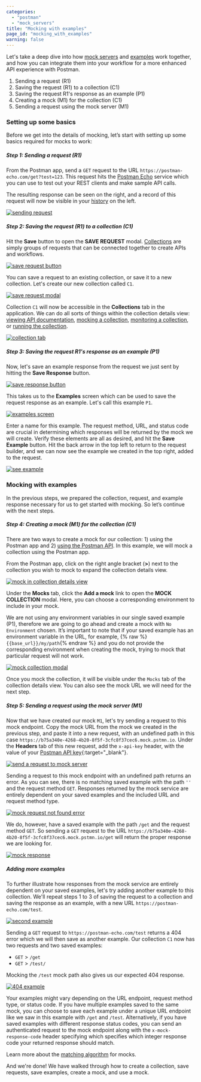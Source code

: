 ```yaml
---
categories:
  - "postman"
  - "mock_servers"
title: "Mocking with examples"
page_id: "mocking_with_examples"
warning: false
---
```


Let's take a deep dive into how [mock servers](/docs/postman/mock_servers/setting_up_mock) and [examples](/docs/postman/collections/examples) work together, and how you can integrate them into your workflow for a more enhanced API experience with Postman.

1. Sending a request (R1)
2. Saving the request (R1) to a collection (C1)
3. Saving the request R1's response as an example (P1)
4. Creating a mock (M1) for the collection (C1)
5. Sending a request using the mock server (M1)

### Setting up some basics

Before we get into the details of mocking, let’s start with setting up some basics required for mocks to work:

##### **Step 1: Sending a request (R1)**
  
  From the Postman app, send a `GET` request to the URL `https://postman-echo.com/get?test=123`. This request hits the [Postman Echo](https://docs.postman-echo.com/#078883ea-ac9e-842e-8f41-784b59a33722) service which you can use to test out your REST clients and make sample API calls.
  
  The resulting response can be seen on the right, and a record of this request will now be visible in your [history](/docs/postman/sending_api_requests/responses) on the left.
  
  [![sending request](https://s3.amazonaws.com/postman-static-getpostman-com/postman-docs/anuhyaMock1.png)](https://s3.amazonaws.com/postman-static-getpostman-com/postman-docs/anuhyaMock1.png)

##### **Step 2: Saving the request (R1) to a collection (C1)**
  
  Hit the **Save** button to open the **SAVE REQUEST** modal. [Collections](/docs/postman/collections/creating_collections) are simply groups of requests that can be connected together to create APIs and workflows.
  
  [![save request button](https://s3.amazonaws.com/postman-static-getpostman-com/postman-docs/anuhyaMock2.png)](https://s3.amazonaws.com/postman-static-getpostman-com/postman-docs/anuhyaMock2.png)
  
  You can save a request to an existing collection, or save it to a new collection.  Let's create our new collection called `C1`. 
  
  [![save request modal](https://s3.amazonaws.com/postman-static-getpostman-com/postman-docs/anuhyaMock3.png)](https://s3.amazonaws.com/postman-static-getpostman-com/postman-docs/anuhyaMock3.png)
  
  Collection `C1` will now be accessible in the **Collections** tab in the application. We can do all sorts of things within the collection details view: [viewing API documentation](/docs/postman/api_documentation/viewing_documentation), [mocking a collection](/docs/postman/mock_servers/setting_up_mock), [monitoring a collection](/docs/postman/monitors/setting_up_monitor), or [running the collection](/docs/postman/collection_runs/starting_a_collection_run).

  [![collection tab](https://s3.amazonaws.com/postman-static-getpostman-com/postman-docs/anuhyaMock4.png)](https://s3.amazonaws.com/postman-static-getpostman-com/postman-docs/anuhyaMock4.png)
  
##### **Step 3: Saving the request R1's response as an example (P1)**

  Now, let's save an example response from the request we just sent by hitting the **Save Response** button.
  
  [![save response button](https://s3.amazonaws.com/postman-static-getpostman-com/postman-docs/anuhyaMock5.png)](https://s3.amazonaws.com/postman-static-getpostman-com/postman-docs/anuhyaMock5.png)
  
  This takes us to the **Examples** screen which can be used to save the request response as an example. Let's call this example `P1`.
  
  [![examples screen](https://s3.amazonaws.com/postman-static-getpostman-com/postman-docs/anuhyaMock6.png)](https://s3.amazonaws.com/postman-static-getpostman-com/postman-docs/anuhyaMock6.png)
  
  Enter a name for this example.  The request method, URL, and status code are crucial in determining which responses will be returned by the mock we will create. Verify these elements are all as desired, and hit the **Save Example** button. Hit the back arrow in the top left to return to the request builder, and we can now see the example we created in the top right, added to the request.

  [![see example](https://s3.amazonaws.com/postman-static-getpostman-com/postman-docs/anuhyaMock7.png)](https://s3.amazonaws.com/postman-static-getpostman-com/postman-docs/anuhyaMock7.png)

### Mocking with examples

In the previous steps, we prepared the collection, request, and example response necessary for us to get started with mocking. So let’s continue with the next steps.
  
##### **Step 4: Creating a mock (M1) for the collection (C1)**

  There are two ways to create a mock for our collection: 1) using the Postman app and 2) [using the Postman API](/docs/postman/mock_servers/mock_with_api). In this example, we will mock a collection using the Postman app.
  
  From the Postman app, click on the right angle bracket (**>**) next to the collection you wish to mock to expand the collection details view. 
  
  [![mock in collection details view](https://s3.amazonaws.com/postman-static-getpostman-com/postman-docs/anuhyaMock10.png)](https://s3.amazonaws.com/postman-static-getpostman-com/postman-docs/anuhyaMock10.png)
  
  Under the **Mocks** tab, click the **Add a mock** link to open the **MOCK COLLECTION** modal. Here, you can choose a corresponding environment to include in your mock. 
  
  We are not using any environment variables in our single saved example (P1), therefore we are going to go ahead and create a mock with `No Environment` chosen. It’s important to note that if your saved example has an environment variable in the URL, for example, {% raw %}`{{base_url}}/my/path`{% endraw %} and you do not provide the corresponding environment when creating the mock, trying to mock that particular request will not work. 
  
  [![mock collection modal](https://s3.amazonaws.com/postman-static-getpostman-com/postman-docs/anuhyaMock9.png)](https://s3.amazonaws.com/postman-static-getpostman-com/postman-docs/anuhyaMock9.png)
  
  Once you mock the collection, it will be visible under the `Mocks` tab of the collection details view. You can also see the mock URL we will need for the next step.
  
##### **Step 5: Sending a request using the mock server (M1)**

  Now that we have created our mock `M1`, let's try sending a request to this mock endpoint. Copy the mock URL from the mock we created in the previous step, and paste it into a new request, with an undefined path in this case `https://b75a340e-4268-4b20-8f5f-3cfc8f37cec6.mock.pstmn.io`. Under the **Headers** tab of this new request, add the `x-api-key` header, with the value of your [Postman API key](https://app.getpostman.com/dashboard/integrations/pm_pro_api/list){:target="_blank"}.
  
  [![send a request to mock server](https://s3.amazonaws.com/postman-static-getpostman-com/postman-docs/anuhyaMock8.png)](https://s3.amazonaws.com/postman-static-getpostman-com/postman-docs/anuhyaMock8.png)
  
  Sending a request to this mock endpoint with an undefined path returns an error. As you can see, there is no matching saved example with the path `''` and the request method `GET`. Responses returned by the mock service are entirely dependent on your saved examples and the included URL and request method type. 
  
  [![mock request not found error](https://s3.amazonaws.com/postman-static-getpostman-com/postman-docs/anuhyaMock11.png)](https://s3.amazonaws.com/postman-static-getpostman-com/postman-docs/anuhyaMock11.png)
  
  We do, however, have a saved example with the path `/get` and the request method `GET`. So sending a `GET` request to the URL `https://b75a340e-4268-4b20-8f5f-3cfc8f37cec6.mock.pstmn.io/get` will return the proper response we are looking for.

  [![mock response](https://s3.amazonaws.com/postman-static-getpostman-com/postman-docs/anuhyaMock12.png)](https://s3.amazonaws.com/postman-static-getpostman-com/postman-docs/anuhyaMock12.png)

##### **Adding more examples**
  
  To further illustrate how responses from the mock service are entirely dependent on your saved examples, let's try adding another example to this collection. We'll repeat steps 1 to 3 of saving the request to a collection and saving the response as an example, with a new URL `https://postman-echo.com/test`.
  
  [![second example](https://s3.amazonaws.com/postman-static-getpostman-com/postman-docs/anuhyaMock13.png)](https://s3.amazonaws.com/postman-static-getpostman-com/postman-docs/anuhyaMock13.png)

  Sending a `GET` request to `https://postman-echo.com/test` returns a 404 error which we will then save as another example. Our collection `C1` now has two requests and two saved examples:
  
  * `GET` > `/get`
  * `GET` > `/test/`
  
  Mocking the `/test` mock path also gives us our expected 404 response.
  
  [![404 example](https://s3.amazonaws.com/postman-static-getpostman-com/postman-docs/anuhyaMock14.png)](https://s3.amazonaws.com/postman-static-getpostman-com/postman-docs/anuhyaMock14.png)

  Your examples might vary depending on the URL endpoint, request method type, or status code. If you have multiple examples saved to the same mock, you can choose to save each example under a unique URL endpoint like we saw in this example with `/get` and `/test`. Alternatively, if you have saved examples with different response status codes, you can send an authenticated request to the mock endpoint along with the `x-mock-response-code` header specifying which specifies which integer response code your returned response should match.
  
  Learn more about the [matching algorithm](/docs/postman/mock_servers/matching_algorithm) for mocks.

And we're done! We have walked through how to create a collection, save requests, save examples, create a mock, and use a mock.